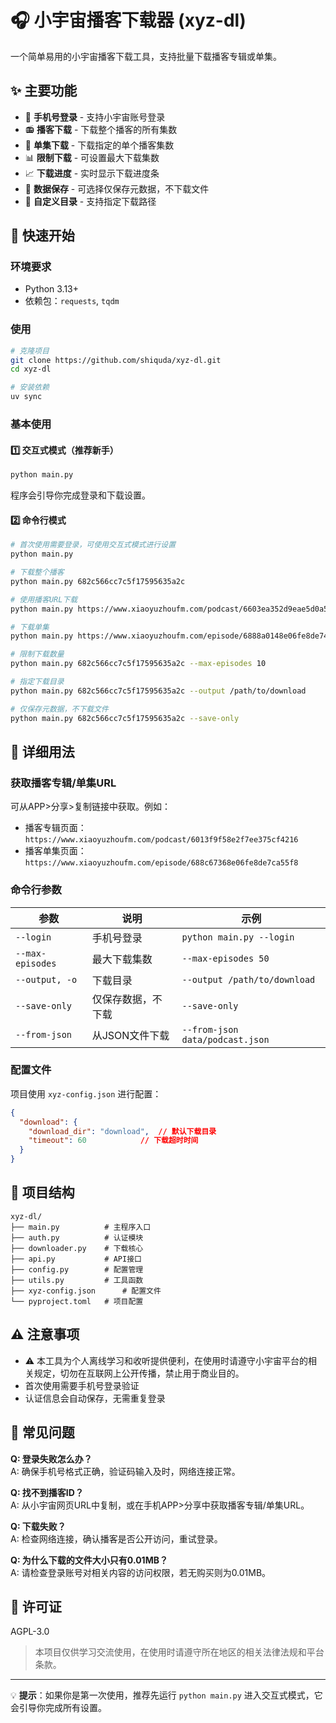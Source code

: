 # 🎧 小宇宙播客下载器 (xyz-dl)

一个简单易用的小宇宙播客下载工具，支持批量下载播客专辑或单集。

## ✨ 主要功能

- 🔐 **手机号登录** - 支持小宇宙账号登录
- 📻 **播客下载** - 下载整个播客的所有集数  
- 🎵 **单集下载** - 下载指定的单个播客集数
- 📊 **限制下载** - 可设置最大下载集数
- 📈 **下载进度** - 实时显示下载进度条
- 💾 **数据保存** - 可选择仅保存元数据，不下载文件
- 📁 **自定义目录** - 支持指定下载路径

## 🚀 快速开始

### 环境要求

- Python 3.13+
- 依赖包：`requests`, `tqdm`

### 使用

```bash
# 克隆项目
git clone https://github.com/shiquda/xyz-dl.git
cd xyz-dl

# 安装依赖
uv sync

```

### 基本使用

#### 1️⃣ 交互式模式（推荐新手）

```bash
python main.py
```

程序会引导你完成登录和下载设置。

#### 2️⃣ 命令行模式

```bash
# 首次使用需要登录，可使用交互式模式进行设置
python main.py

# 下载整个播客
python main.py 682c566cc7c5f17595635a2c

# 使用播客URL下载
python main.py https://www.xiaoyuzhoufm.com/podcast/6603ea352d9eae5d0a5f9151

# 下载单集
python main.py https://www.xiaoyuzhoufm.com/episode/6888a0148e06fe8de74811af

# 限制下载数量
python main.py 682c566cc7c5f17595635a2c --max-episodes 10

# 指定下载目录
python main.py 682c566cc7c5f17595635a2c --output /path/to/download

# 仅保存元数据，不下载文件
python main.py 682c566cc7c5f17595635a2c --save-only
```

## 📖 详细用法

### 获取播客专辑/单集URL

可从APP>分享>复制链接中获取。例如：

- 播客专辑页面：`https://www.xiaoyuzhoufm.com/podcast/6013f9f58e2f7ee375cf4216`
- 播客单集页面：`https://www.xiaoyuzhoufm.com/episode/688c67368e06fe8de7ca55f8`

### 命令行参数

| 参数 | 说明 | 示例 |
|------|------|------|
| `--login` | 手机号登录 | `python main.py --login` |
| `--max-episodes` | 最大下载集数 | `--max-episodes 50` |
| `--output, -o` | 下载目录 | `--output /path/to/download` |
| `--save-only` | 仅保存数据，不下载 | `--save-only` |
| `--from-json` | 从JSON文件下载 | `--from-json data/podcast.json` |

### 配置文件

项目使用 `xyz-config.json` 进行配置：

```json
{
  "download": {
    "download_dir": "download",  // 默认下载目录
    "timeout": 60            // 下载超时时间
  }
}
```

## 📁 项目结构

```
xyz-dl/
├── main.py          # 主程序入口
├── auth.py          # 认证模块
├── downloader.py    # 下载核心
├── api.py           # API接口
├── config.py        # 配置管理
├── utils.py         # 工具函数
├── xyz-config.json      # 配置文件
└── pyproject.toml   # 项目配置
```

## ⚠️ 注意事项

- ⚠️ 本工具为个人离线学习和收听提供便利，在使用时请遵守小宇宙平台的相关规定，切勿在互联网上公开传播，禁止用于商业目的。
- 首次使用需要手机号登录验证
- 认证信息会自动保存，无需重复登录

## 🐛 常见问题

**Q: 登录失败怎么办？**  
A: 确保手机号格式正确，验证码输入及时，网络连接正常。

**Q: 找不到播客ID？**  
A: 从小宇宙网页URL中复制，或在手机APP>分享中获取播客专辑/单集URL。

**Q: 下载失败？**  
A: 检查网络连接，确认播客是否公开访问，重试登录。

**Q: 为什么下载的文件大小只有0.01MB？**  
A: 请检查登录账号对相关内容的访问权限，若无购买则为0.01MB。

## 📄 许可证

AGPL-3.0

> 本项目仅供学习交流使用，在使用时请遵守所在地区的相关法律法规和平台条款。

---

💡 **提示**：如果你是第一次使用，推荐先运行 `python main.py` 进入交互式模式，它会引导你完成所有设置。
